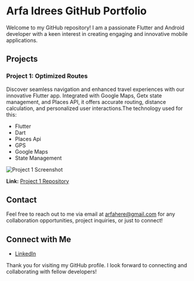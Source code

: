 # Arfa Idrees GitHub Portfolio

Welcome to my GitHub repository! I am a passionate Flutter and Android developer with a keen interest in creating engaging and innovative mobile applications. 

## Projects

### Project 1: Optimized Routes

Discover seamless navigation and enhanced travel experiences with our innovative Flutter app. Integrated with Google Maps, Getx state management, and Places API, it offers accurate routing, distance calculation, and personalized user interactions.The technology used for this:
- Flutter
- Dart
- Places Api
- GPS
- Google Maps
- State Management 

![Project 1 Screenshot](/path/to/screenshot)

**Link:** [Project 1 Repository]([link-to-repository](https://github.com/arfaidrees/Frangoz-app-master))


## Contact

Feel free to reach out to me via email at [arfahere@gmail.com](mailto:arfahere@gmail.com) for any collaboration opportunities, project inquiries, or just to connect!

## Connect with Me

- [LinkedIn](www.linkedin.com/in/arfaidrees)

Thank you for visiting my GitHub profile. I look forward to connecting and collaborating with fellow developers!

